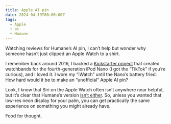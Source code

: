 ```yaml
---
title: Apple AI pin
date: 2024-04-19T00:00:00Z
tags:
  - Apple
  - ai
  - Humane
---
```

Watching reviews for Humane’s AI pin, I can’t help but wonder why someone hasn’t just clipped an Apple Watch to a shirt.

I remember back around 2016, I backed a <a href="https://www.kickstarter.com/projects/1104350651/tiktok-lunatik-multi-touch-watch-kits" target="_blank" rel="noopener">Kickstarter project</a> that created watchbands for the fourth-generation iPod Nano (I got the “TikTok” if you’re curious), and I loved it. I wore my “iWatch” until the Nano’s battery fried. How hard would it be to make an “unofficial” Apple AI pin?

Look, I know that Siri on the Apple Watch often isn’t anywhere near helpful, but it’s clear that Humane’s version <a href="https://www.tomsguide.com/ai/humane-ai-pin-review-roundup-this-is-a-disaster" target="_blank" rel="noopener">isn’t either</a>. So, unless you wanted that low-res neon display for your palm, you can get practically the same experience on something you might already have.

Food for thought.
